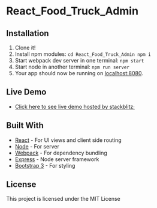 # React_Food_Truck_Admin

## Installation

1. Clone it!
2. Install npm modules: `cd React_Food_Truck_Admin npm i`
4. Start webpack dev server in one terminal: `npm start`
5. Start node in another terminal: `npm run server`
5. Your app should now be running on [localhost:8080](http://localhost:8080/).

## Live Demo

* [Click here to see live demo hosted by stackblitz:](https://react-qoawsj.stackblitz.io/)

## Built With

* [React](https://reactjs.org/) - For UI views and client side routing
* [Node](https://nodejs.org/en/) - For server
* [Webpack](https://webpack.js.org/) - For dependency bundling
* [Express](https://expressjs.com/) - Node server framework
* [Bootstrap 3](https://v4-alpha.getbootstrap.com/) - For styling


## License

This project is licensed under the MIT License 

